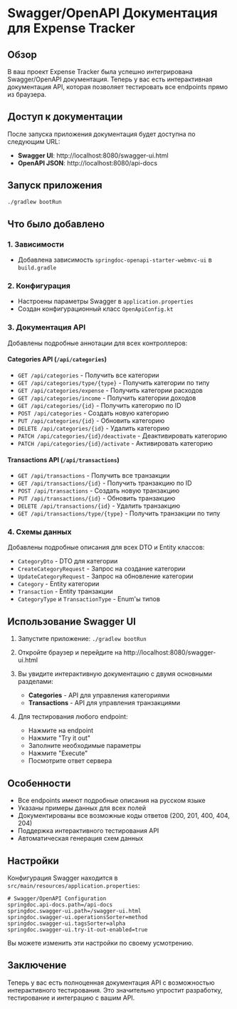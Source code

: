 # Swagger/OpenAPI Документация для Expense Tracker

## Обзор

В ваш проект Expense Tracker была успешно интегрирована Swagger/OpenAPI документация. Теперь у вас есть интерактивная документация API, которая позволяет тестировать все endpoints прямо из браузера.

## Доступ к документации

После запуска приложения документация будет доступна по следующим URL:

- **Swagger UI**: http://localhost:8080/swagger-ui.html
- **OpenAPI JSON**: http://localhost:8080/api-docs

## Запуск приложения

```bash
./gradlew bootRun
```

## Что было добавлено

### 1. Зависимости

- Добавлена зависимость `springdoc-openapi-starter-webmvc-ui` в `build.gradle`

### 2. Конфигурация

- Настроены параметры Swagger в `application.properties`
- Создан конфигурационный класс `OpenApiConfig.kt`

### 3. Документация API

Добавлены подробные аннотации для всех контроллеров:

#### Categories API (`/api/categories`)

- `GET /api/categories` - Получить все категории
- `GET /api/categories/type/{type}` - Получить категории по типу
- `GET /api/categories/expense` - Получить категории расходов
- `GET /api/categories/income` - Получить категории доходов
- `GET /api/categories/{id}` - Получить категорию по ID
- `POST /api/categories` - Создать новую категорию
- `PUT /api/categories/{id}` - Обновить категорию
- `DELETE /api/categories/{id}` - Удалить категорию
- `PATCH /api/categories/{id}/deactivate` - Деактивировать категорию
- `PATCH /api/categories/{id}/activate` - Активировать категорию

#### Transactions API (`/api/transactions`)

- `GET /api/transactions` - Получить все транзакции
- `GET /api/transactions/{id}` - Получить транзакцию по ID
- `POST /api/transactions` - Создать новую транзакцию
- `PUT /api/transactions/{id}` - Обновить транзакцию
- `DELETE /api/transactions/{id}` - Удалить транзакцию
- `GET /api/transactions/type/{type}` - Получить транзакции по типу

### 4. Схемы данных

Добавлены подробные описания для всех DTO и Entity классов:

- `CategoryDto` - DTO для категории
- `CreateCategoryRequest` - Запрос на создание категории
- `UpdateCategoryRequest` - Запрос на обновление категории
- `Category` - Entity категории
- `Transaction` - Entity транзакции
- `CategoryType` и `TransactionType` - Enum'ы типов

## Использование Swagger UI

1. Запустите приложение: `./gradlew bootRun`
2. Откройте браузер и перейдите на http://localhost:8080/swagger-ui.html
3. Вы увидите интерактивную документацию с двумя основными разделами:

   - **Categories** - API для управления категориями
   - **Transactions** - API для управления транзакциями

4. Для тестирования любого endpoint:
   - Нажмите на endpoint
   - Нажмите "Try it out"
   - Заполните необходимые параметры
   - Нажмите "Execute"
   - Посмотрите ответ сервера

## Особенности

- Все endpoints имеют подробные описания на русском языке
- Указаны примеры данных для всех полей
- Документированы все возможные коды ответов (200, 201, 400, 404, 204)
- Поддержка интерактивного тестирования API
- Автоматическая генерация схем данных

## Настройки

Конфигурация Swagger находится в `src/main/resources/application.properties`:

```properties
# Swagger/OpenAPI Configuration
springdoc.api-docs.path=/api-docs
springdoc.swagger-ui.path=/swagger-ui.html
springdoc.swagger-ui.operationsSorter=method
springdoc.swagger-ui.tagsSorter=alpha
springdoc.swagger-ui.try-it-out-enabled=true
```

Вы можете изменить эти настройки по своему усмотрению.

## Заключение

Теперь у вас есть полноценная документация API с возможностью интерактивного тестирования. Это значительно упростит разработку, тестирование и интеграцию с вашим API.

